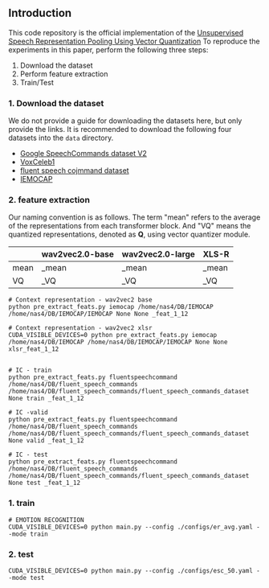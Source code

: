 ## Introduction
This code repository is the official implementation of the [Unsupervised Speech Representation Pooling Using Vector Quantization](https://arxiv.org/abs/2304.03940)
To reproduce the experiments in this paper, perform the following three steps:
1. Download the dataset
2. Perform feature extraction
3. Train/Test



### 1. Download the dataset
We do not provide a guide for downloading the datasets here, but only provide the links. It is recommended to download the following four datasets into the `data` directory.
- [Google SpeechCommands dataset V2](https://www.tensorflow.org/datasets/catalog/speech_commands?hl=en)
- [VoxCeleb1](https://www.robots.ox.ac.uk/~vgg/data/voxceleb/)
- [fluent speech cojmmand dataset](https://fluent.ai/fluent-speech-commands-a-dataset-for-spoken-language-understanding-research/)
- [IEMOCAP](https://sail.usc.edu/iemocap/)


### 2. feature extraction
Our naming convention is as follows. The term "mean" refers to the average of the representations from each transformer block. And "VQ" means the quantized representations, denoted as $\mathbf{Q}$, using vector quantizer module.

| | wav2vec2.0-base | wav2vec2.0-large | XLS-R |
|---------|---------|----------|----------|
|mean| _mean | _mean | _mean | 
|VQ | _VQ | _VQ | _VQ |


```
# Context representation - wav2vec2 base
python pre_extract_feats.py iemocap /home/nas4/DB/IEMOCAP /home/nas4/DB/IEMOCAP/IEMOCAP None None _feat_1_12

# Context representation - wav2vec2 xlsr
CUDA_VISIBLE_DEVICES=0 python pre_extract_feats.py iemocap /home/nas4/DB/IEMOCAP /home/nas4/DB/IEMOCAP/IEMOCAP None None xlsr_feat_1_12


# IC - train
python pre_extract_feats.py fluentspeechcommand /home/nas4/DB/fluent_speech_commands /home/nas4/DB/fluent_speech_commands/fluent_speech_commands_dataset None train _feat_1_12

# IC -valid
python pre_extract_feats.py fluentspeechcommand /home/nas4/DB/fluent_speech_commands /home/nas4/DB/fluent_speech_commands/fluent_speech_commands_dataset None valid _feat_1_12

# IC - test
python pre_extract_feats.py fluentspeechcommand /home/nas4/DB/fluent_speech_commands /home/nas4/DB/fluent_speech_commands/fluent_speech_commands_dataset None test _feat_1_12

```


### 1. train
```
# EMOTION RECOGNITION
CUDA_VISIBLE_DEVICES=0 python main.py --config ./configs/er_avg.yaml --mode train
```


### 2. test
```
CUDA_VISIBLE_DEVICES=0 python main.py --config ./configs/esc_50.yaml --mode test
```
